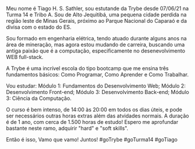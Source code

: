 Meu nome é Tiago H. S. Sathler, sou estutande da Trybe desde 07/06/21 na Turma 14 e Tribo A.
Sou de Alto Jequitibá, uma pequena cidade perdida na região leste de Minas Gerais, próximo ao
Parque Nacional do Caparaó e da divisa com o estado do ES. 

Sou formado em engenharia elétrica, tendo atuado durante alguns anos na área de mineração,
mas agora estou mudando de carreira, buscando uma antiga paixão que é a computação,
especificamente no desenevolvimento WEB full-stack.

A Trybe é uma incrível escola do tipo bootcamp que me ensina três fundamentos básicos: 
	 Como Programar, 
	 Como Aprender e
	 Como Trabalhar.

Vou estudar: 
	Módulo 1: Fundamentos do Desenvolvimento Web; 
	Módulo 2: Desenvolvimento Front-end; 
	Módulo 3: Desenvolvimento Back-end; 
	Módulo 3: Ciência da Computação.

O curso é bem intenso, de 14:00 às 20:00 em todos os dias úteis, e pode ser necessários outras
horas extras além das atvidades normais. A duração é de 1 ano, com cerca de 1.500 horas de estudo!
Espero me aprofundar bastante neste ramo, adquirir "hard" e "soft skills". 

Então é isso, Vamo que vamo! Juntos! #goTrybe #goTurma14 #goTiago


